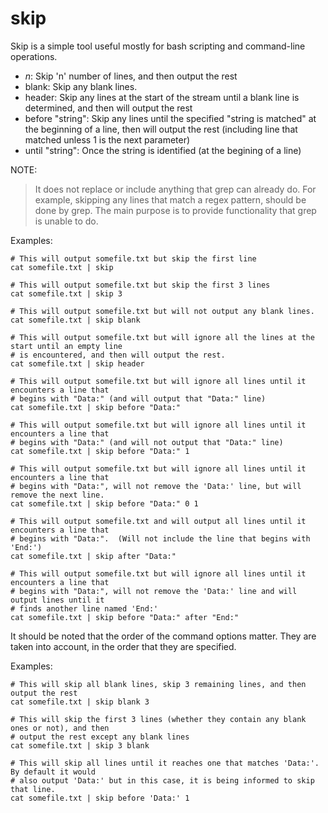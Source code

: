 # skip

Skip is a simple tool useful mostly for bash scripting and command-line operations.

* _n_: Skip 'n' number of lines, and then output the rest
* blank: Skip any blank lines.
* header: Skip any lines at the start of the stream until a blank line is determined, and then will output the rest
* before "string": Skip any lines until the specified "string is matched" at the beginning of a line, then will output the rest (including line that matched unless 1 is the next parameter)
* until "string": Once the string is identified (at the begining of a line)



NOTE: 
 > It does not replace or include anything that grep can already do.  For example, skipping any lines that match a regex pattern, should be done by grep.  The main purpose is to provide functionality that grep is unable to do.
 

Examples:

```
# This will output somefile.txt but skip the first line
cat somefile.txt | skip

# This will output somefile.txt but skip the first 3 lines
cat somefile.txt | skip 3

# This will output somefile.txt but will not output any blank lines.
cat somefile.txt | skip blank

# This will output somefile.txt but will ignore all the lines at the start until an empty line
# is encountered, and then will output the rest.
cat somefile.txt | skip header

# This will output somefile.txt but will ignore all lines until it encounters a line that
# begins with "Data:" (and will output that "Data:" line)
cat somefile.txt | skip before "Data:"

# This will output somefile.txt but will ignore all lines until it encounters a line that
# begins with "Data:" (and will not output that "Data:" line)
cat somefile.txt | skip before "Data:" 1

# This will output somefile.txt but will ignore all lines until it encounters a line that
# begins with "Data:", will not remove the 'Data:' line, but will remove the next line.
cat somefile.txt | skip before "Data:" 0 1

# This will output somefile.txt and will output all lines until it encounters a line that
# begins with "Data:".  (Will not include the line that begins with 'End:')
cat somefile.txt | skip after "Data:"

# This will output somefile.txt but will ignore all lines until it encounters a line that
# begins with "Data:", will not remove the 'Data:' line and will output lines until it
# finds another line named 'End:'
cat somefile.txt | skip before "Data:" after "End:"

```

It should be noted that the order of the command options matter.  They are taken into account, in the order that they are specified.

Examples:
```
# This will skip all blank lines, skip 3 remaining lines, and then output the rest
cat somefile.txt | skip blank 3

# This will skip the first 3 lines (whether they contain any blank ones or not), and then
# output the rest except any blank lines
cat somefile.txt | skip 3 blank

# This will skip all lines until it reaches one that matches 'Data:'.  By default it would
# also output 'Data:' but in this case, it is being informed to skip that line.
cat somefile.txt | skip before 'Data:' 1
```
